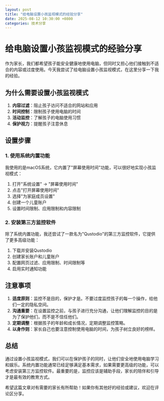 ```yaml
---
layout: post
title: "给电脑设置小孩监视模式的经验分享"
date: 2025-08-12 10:30:00 +0800
categories: 技术分享
---
```


# 给电脑设置小孩监视模式的经验分享

作为家长，我们都希望孩子能安全健康地使用电脑，但同时又担心他们接触到不适合的内容或过度使用。今天我尝试了给电脑设置小孩监视模式，在这里分享一下我的经验。

## 为什么需要设置小孩监视模式

1. **内容过滤**：阻止孩子访问不适合的网站和应用
2. **时间控制**：限制孩子使用电脑的时间
3. **活动监控**：了解孩子的电脑使用习惯
4. **保护视力**：提醒孩子注意休息

## 设置步骤

### 1. 使用系统内置功能

我使用的是macOS系统，它内置了"屏幕使用时间"功能，可以很好地实现小孩监视模式：

1. 打开"系统设置" -> "屏幕使用时间"
2. 点击"打开屏幕使用时间"
3. 选择"为家庭成员设置"
4. 创建一个儿童账户
5. 设置时间限制、应用限制和内容限制

### 2. 安装第三方监控软件

除了系统内置功能，我还尝试了一款名为"Qustodio"的第三方监控软件，它提供了更多高级功能：

1. 下载并安装Qustodio
2. 创建家长账户和儿童账户
3. 配置网页过滤、应用限制、时间限制等
4. 启用实时通知功能

## 注意事项

1. **适度原则**：监控不是目的，保护才是。不要过度监控孩子的每一个操作，给他们一定的隐私空间。
2. **沟通重要**：在设置监控之前，与孩子进行充分沟通，让他们理解监控的目的是为了保护他们，而不是不信任他们。
3. **定期调整**：根据孩子的年龄和成长情况，定期调整监控策略。
4. **以身作则**：家长自己也要注意控制使用电脑的时间，为孩子树立良好的榜样。

## 总结

通过设置小孩监视模式，我们可以在保护孩子的同时，让他们安全地使用电脑学习和娱乐。系统内置功能通常已经足够满足基本需求，如果需要更高级的功能，可以考虑安装第三方监控软件。最重要的是，监控应该是辅助手段，家长的陪伴和引导才是最有效的教育方式。

希望这篇文章对有需要的家长有所帮助！如果你有其他好的经验或建议，欢迎在评论区分享。